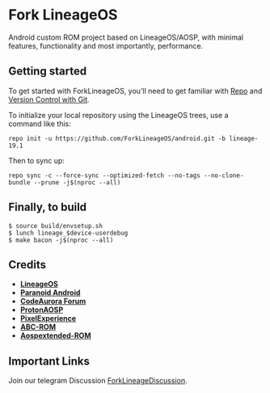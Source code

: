 Fork LineageOS
===========

Android custom ROM project based on LineageOS/AOSP, with minimal features, functionality and most importantly, performance.

Getting started
---------------

To get started with ForkLineageOS, you'll need to get
familiar with [Repo](https://source.android.com/source/using-repo.html) and [Version Control with Git](https://source.android.com/source/version-control.html).

To initialize your local repository using the LineageOS trees, use a command like this:
```
repo init -u https://github.com/ForkLineageOS/android.git -b lineage-19.1
```
Then to sync up:
```
repo sync -c --force-sync --optimized-fetch --no-tags --no-clone-bundle --prune -j$(nproc --all)
```

## Finally, to build
```
$ source build/envsetup.sh
$ lunch lineage_$device-userdebug
$ make bacon -j$(nproc --all)
```

## Credits

 * [**LineageOS**](https://github.com/LineageOS)
 * [**Paranoid Android**](https://github.com/AOSPA)
 * [**CodeAurora Forum**](https://source.codeaurora.org/quic/la/)
 * [**ProtonAOSP**](https://github.com/ProtonAOSP)
 * [**PixelExperience**](https://github.com/PixelExperience)
 * [**ABC-ROM**](https://github.com/ezio84)
 * [**Aospextended-ROM**](https://github.com/AospExtended)

Important Links
--------
Join our telegram Discussion [ForkLineageDiscussion](https://t.me/ForkLineageOS).
